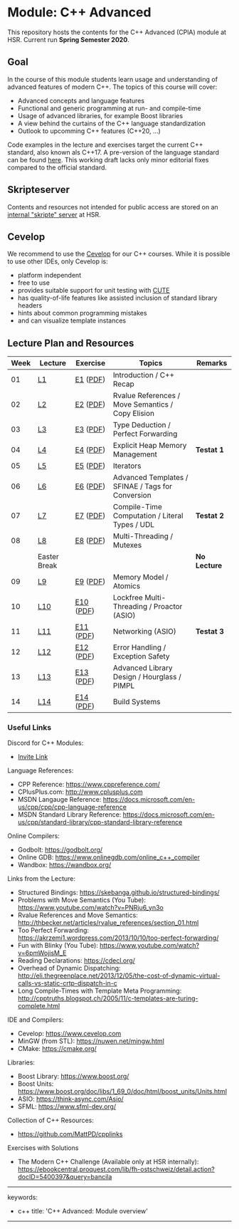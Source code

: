 # Module: C++ Advanced

This repository hosts the contents for the C++ Advanced (CPlA) module at
HSR. Current run **Spring Semester 2020**.

## Goal

In the course of this module students learn usage and understanding of
advanced features of modern C++. The topics of this course will cover:

-   Advanced concepts and language features
-   Functional and generic programming at run- and compile-time
-   Usage of advanced libraries, for example Boost libraries
-   A view behind the curtains of the C++ language standardization
-   Outlook to upcomming C++ features (C++20, ...)

Code examples in the lecture and exercises target the current C++
standard, also known als C++17. A pre-version of the language standard
can be found
[here](http://www.open-std.org/jtc1/sc22/wg21/docs/papers/2017/n4659.pdf).
This working draft lacks only minor editorial fixes compared to the
official standard.

## Skripteserver

Contents and resources not intended for public access are stored on an
[internal "skripte"
server](https://skripte.hsr.ch/Informatik/Fachbereich/C++_Advanced/CplA/)
at HSR.

## Cevelop

We recommend to use the [Cevelop](https://www.cevelop.com) for our C++
courses. While it is possible to use other IDEs, only Cevelop is:

-   platform independent
-   free to use
-   provides suitable support for unit testing with
    [CUTE](https://www.cute-test.com)
-   has quality-of-life features like assisted inclusion of standard
    library headers
-   hints about common programming mistakes
-   and can visualize template instances

## Lecture Plan and Resources

| Week | Lecture                | Exercise                                                                                | Topics                                                 | Remarks        |
|------|------------------------|-----------------------------------------------------------------------------------------|--------------------------------------------------------|----------------|
| 01   | [L1](week01)           | [E1](week01/README.md) ([PDF](/../-/jobs/artifacts/master/file/week01.pdf?job=week01))  | Introduction / C++ Recap                               |                |
| 02   | [L2](week02)           | [E2](week02/README.md) ([PDF](/../-/jobs/artifacts/master/file/week02.pdf?job=week02))  | Rvalue References / Move Semantics / Copy Elision      |                |
| 03   | [L3](week03)           | [E3](week03/README.md) ([PDF](/../-/jobs/artifacts/master/file/week03.pdf?job=week03))  | Type Deduction / Perfect Forwarding                    |                |
| 04   | [L4](week04)           | [E4](week04/README.md) ([PDF](/../-/jobs/artifacts/master/file/week04.pdf?job=week04))  | Explicit Heap Memory Management                        | **Testat 1**   |
| 05   | [L5](week05)           | [E5](week05/README.md) ([PDF](/../-/jobs/artifacts/master/file/week05.pdf?job=week05))  | Iterators                                              |                |
| 06   | [L6](week06)           | [E6](week06/README.md) ([PDF](/../-/jobs/artifacts/master/file/week06.pdf?job=week06))  | Advanced Templates / SFINAE / Tags for Conversion      |                |
| 07   | [L7](week07)           | [E7](week07/README.md) ([PDF](/../-/jobs/artifacts/master/file/week07.pdf?job=week07))  | Compile-Time Computation / Literal Types / UDL         | **Testat 2**   |
| 08   | [L8](week08)           | [E8](week08/README.md) ([PDF](/../-/jobs/artifacts/master/file/week08.pdf?job=week08))  | Multi-Threading / Mutexes                              |                |
|      | Easter Break           |                                                                                         |                                                        | **No Lecture** |
| 09   | [L9](week09)           | [E9](week09/README.md) ([PDF](/../-/jobs/artifacts/master/file/week09.pdf?job=week09))  | Memory Model / Atomics                                 |                |
| 10   | [L10](week10)          | [E10](week10/README.md) ([PDF](/../-/jobs/artifacts/master/file/week10.pdf?job=week10)) | Lockfree Multi-Threading / Proactor (ASIO)             |                |
| 11   | [L11](week11)          | [E11](week11/README.md) ([PDF](/../-/jobs/artifacts/master/file/week11.pdf?job=week11)) | Networking (ASIO)                                      | **Testat 3**   |
| 12   | [L12](week12)          | [E12](week12/README.md) ([PDF](/../-/jobs/artifacts/master/file/week12.pdf?job=week12)) | Error Handling / Exception Safety                      |                |
| 13   | [L13](week13)          | [E13](week13/README.md) ([PDF](/../-/jobs/artifacts/master/file/week13.pdf?job=week13)) |  Advanced Library Design / Hourglass / PIMPL           |                |
| 14   | [L14](week14)          | [E14](week14/README.md) ([PDF](/../-/jobs/artifacts/master/file/week14.pdf?job=week14)) | Build Systems                                          |                |


### Useful Links

Discord for C++ Modules:

* [Invite Link](https://discord.gg/vrFXkEJ)


Language References:
* CPP Reference: https://www.cppreference.com/
* CPlusPlus.com: http://www.cplusplus.com
* MSDN Langauge Reference: https://docs.microsoft.com/en-us/cpp/cpp/cpp-language-reference
* MSDN Standard Library Reference: https://docs.microsoft.com/en-us/cpp/standard-library/cpp-standard-library-reference
 
Online Compilers:
* Godbolt: https://godbolt.org/
* Online GDB: https://www.onlinegdb.com/online_c++_compiler
* Wandbox: https://wandbox.org/

Links from the Lecture:
* Structured Bindings: https://skebanga.github.io/structured-bindings/
* Problems with Move Semantics (You Tube): https://www.youtube.com/watch?v=PNRju6_yn3o
* Rvalue References and Move Semantics: http://thbecker.net/articles/rvalue_references/section_01.html
* Too Perfect Forwarding: https://akrzemi1.wordpress.com/2013/10/10/too-perfect-forwarding/
* Fun with Blinky (You Tube): https://www.youtube.com/watch?v=6pmWojisM_E
* Reading Declarations: https://cdecl.org/
* Overhead of Dynamic Dispatching: http://eli.thegreenplace.net/2013/12/05/the-cost-of-dynamic-virtual-calls-vs-static-crtp-dispatch-in-c
* Long Compile-Times with Template Meta Programming: http://cpptruths.blogspot.ch/2005/11/c-templates-are-turing-complete.html

IDE and Compilers:
* Cevelop: https://www.cevelop.com
* MinGW (from STL): https://nuwen.net/mingw.html
* CMake: https://cmake.org/

Libraries:
* Boost Library: https://www.boost.org/
* Boost Units: https://www.boost.org/doc/libs/1_69_0/doc/html/boost_units/Units.html
* ASIO: https://think-async.com/Asio/ 
* SFML: https://www.sfml-dev.org/

Collection of C++ Resources:
* https://github.com/MattPD/cpplinks

Exercises with Solutions
* The Modern C++ Challenge (Available only at HSR internally): https://ebookcentral.proquest.com/lib/fh-ostschweiz/detail.action?docID=5400397&query=bancila

---
keywords:
- c++
title: 'C++ Advanced: Module overview'
---

